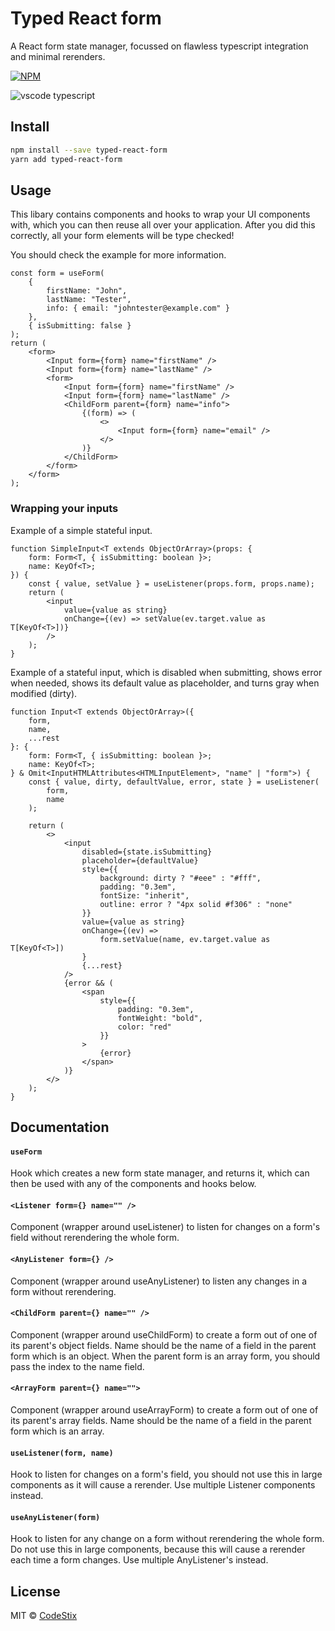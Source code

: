 

# Typed React form

A React form state manager, focussed on flawless typescript integration and minimal rerenders.

[![NPM](https://img.shields.io/npm/v/typed-react-form.svg)](https://www.npmjs.com/package/typed-react-form)


![vscode typescript](https://github.com/CodeStix/typed-react-form/raw/master/example/public/thumb.png)


## Install

```bash
npm install --save typed-react-form
yarn add typed-react-form
```

## Usage

This libary contains components and hooks to wrap your UI components with, which you can then reuse all over your application. After you did this correctly, all your form elements will be type checked!

You should check the example for more information.

```tsx
const form = useForm(
    {
        firstName: "John",
        lastName: "Tester",
        info: { email: "johntester@example.com" }
    },
    { isSubmitting: false }
);
return (
    <form>
        <Input form={form} name="firstName" />
        <Input form={form} name="lastName" />
        <form>
            <Input form={form} name="firstName" />
            <Input form={form} name="lastName" />
            <ChildForm parent={form} name="info">
                {(form) => (
                    <>
                        <Input form={form} name="email" />
                    </>
                )}
            </ChildForm>
        </form>
    </form>
);
```

### Wrapping your inputs

Example of a simple stateful input.

```tsx
function SimpleInput<T extends ObjectOrArray>(props: {
    form: Form<T, { isSubmitting: boolean }>;
    name: KeyOf<T>;
}) {
    const { value, setValue } = useListener(props.form, props.name);
    return (
        <input
            value={value as string}
            onChange={(ev) => setValue(ev.target.value as T[KeyOf<T>])}
        />
    );
}
```

Example of a stateful input, which is disabled when submitting, shows error when needed, shows its default value as placeholder, and turns gray when modified (dirty).

```tsx
function Input<T extends ObjectOrArray>({
    form,
    name,
    ...rest
}: {
    form: Form<T, { isSubmitting: boolean }>;
    name: KeyOf<T>;
} & Omit<InputHTMLAttributes<HTMLInputElement>, "name" | "form">) {
    const { value, dirty, defaultValue, error, state } = useListener(
        form,
        name
    );

    return (
        <>
            <input
                disabled={state.isSubmitting}
                placeholder={defaultValue}
                style={{
                    background: dirty ? "#eee" : "#fff",
                    padding: "0.3em",
                    fontSize: "inherit",
                    outline: error ? "4px solid #f306" : "none"
                }}
                value={value as string}
                onChange={(ev) =>
                    form.setValue(name, ev.target.value as T[KeyOf<T>])
                }
                {...rest}
            />
            {error && (
                <span
                    style={{
                        padding: "0.3em",
                        fontWeight: "bold",
                        color: "red"
                    }}
                >
                    {error}
                </span>
            )}
        </>
    );
}
```

## Documentation

#### `useForm`

Hook which creates a new form state manager, and returns it, which can then be used with any of the components and hooks below.

#### `<Listener form={} name="" />`

Component (wrapper around useListener) to listen for changes on a form's field without rerendering the whole form.

#### `<AnyListener form={} />`

Component (wrapper around useAnyListener) to listen any changes in a form without rerendering.

#### `<ChildForm parent={} name="" />`

Component (wrapper around useChildForm) to create a form out of one of its parent's object fields.
Name should be the name of a field in the parent form which is an object.
When the parent form is an array form, you should pass the index to the name field.

#### `<ArrayForm parent={} name="">`

Component (wrapper around useArrayForm) to create a form out of one of its parent's array fields.
Name should be the name of a field in the parent form which is an array.

#### `useListener(form, name)`

Hook to listen for changes on a form's field, you should not use this in large components as it will cause a rerender. Use multiple Listener components instead.

#### `useAnyListener(form)`

Hook to listen for any change on a form without rerendering the whole form. Do not use this in large components, because this will cause a rerender each time a form changes. Use multiple AnyListener's instead.

## License

MIT © [CodeStix](https://github.com/CodeStix)
